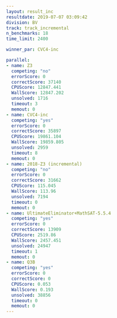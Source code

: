 ```yaml
---
layout: result_inc
resultdate: 2019-07-07 03:09:42
division: BV
track: track_incremental
n_benchmarks: 18
time_limit: 2400

winner_par: CVC4-inc

parallel:
- name: Z3
  competing: "no"
  errorScore: 0
  correctScore: 37140
  CPUScore: 12847.441
  WallScore: 12847.202
  unsolved: 1716
  timeout: 3
  memout: 0
- name: CVC4-inc
  competing: "yes"
  errorScore: 0
  correctScore: 35897
  CPUScore: 19861.104
  WallScore: 19859.805
  unsolved: 2959
  timeout: 8
  memout: 0
- name: 2018-Z3 (incremental)
  competing: "no"
  errorScore: 0
  correctScore: 31662
  CPUScore: 115.045
  WallScore: 113.96
  unsolved: 7194
  timeout: 0
  memout: 0
- name: UltimateEliminator+MathSAT-5.5.4
  competing: "yes"
  errorScore: 0
  correctScore: 13909
  CPUScore: 2519.86
  WallScore: 2457.451
  unsolved: 24947
  timeout: 1
  memout: 0
- name: Q3B
  competing: "yes"
  errorScore: 0
  correctScore: 0
  CPUScore: 0.053
  WallScore: 0.193
  unsolved: 38856
  timeout: 0
  memout: 0
---
```

